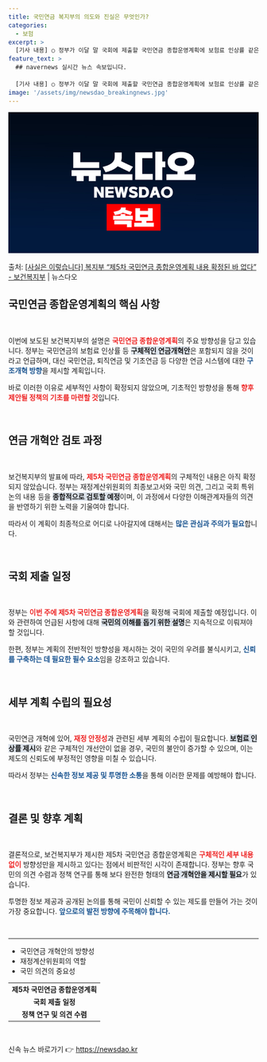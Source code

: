 ```yaml
---
title: 국민연금 복지부의 의도와 진실은 무엇인가?
categories:
  - 보험
excerpt: >
  [기사 내용] ○ 정부가 이달 말 국회에 제출할 국민연금 종합운영계획에 보험료 인상률 같은 구체적인 연금개혁…
feature_text: >
  ## navernews 실시간 뉴스 속보입니다.

  [기사 내용] ○ 정부가 이달 말 국회에 제출할 국민연금 종합운영계획에 보험료 인상률 같은 구체적인 연금개혁…
image: '/assets/img/newsdao_breakingnews.jpg'
---
```


![뉴스다오 속보](/assets/img/newsdao_breakingnews.jpg)

<p>출처: <a href="https://newsdao.kr/2184" rel="dofollow">[사실은 이렇습니다] 복지부 “제5차 국민연금 종합운영계획 내용 확정된 바 없다” - 보건복지부</a> | 뉴스다오</p>

<h2 data-ke-size="size26">국민연금 종합운영계획의 핵심 사항</h2>

<p data-ke-size="size16">&nbsp;</p>

이번에 보도된 보건복지부의 설명은 <b><span style="color: #ee2323;">국민연금 종합운영계획</span></b>의 주요 방향성을 담고 있습니다. 정부는 국민연금의 보험료 인상률 등 <b><span style="background-color: #21538527;">구체적인 연금개혁안</span></b>은 포함되지 않을 것이라고 언급하며, 대신 국민연금, 퇴직연금 및 기초연금 등 다양한 연금 시스템에 대한 <b><span style="color: #1a5490;">구조개혁 방향</span></b>을 제시할 계획입니다. 

바로 이러한 이유로 세부적인 사항이 확정되지 않았으며, 기초적인 방향성을 통해 <b><span style="color: #ee2323;">향후 제안될 정책의 기초를 마련할 것</span></b>입니다. 

<p data-ke-size="size16">&nbsp;</p>

<h2 data-ke-size="size26">연금 개혁안 검토 과정</h2>

<p data-ke-size="size16">&nbsp;</p>

보건복지부의 발표에 따라, <b><span style="color: #ee2323;">제5차 국민연금 종합운영계획</span></b>의 구체적인 내용은 아직 확정되지 않았습니다. 정부는 재정계산위원회의 최종보고서와 국민 의견, 그리고 국회 특위 논의 내용 등을 <b><span style="background-color: #21538527;">종합적으로 검토할 예정</span></b>이며, 이 과정에서 다양한 이해관계자들의 의견을 반영하기 위한 노력을 기울여야 합니다.

따라서 이 계획이 최종적으로 어디로 나아갈지에 대해서는 <b><span style="color: #1a5490;">많은 관심과 주의가 필요</span></b>합니다. 

<p data-ke-size="size16">&nbsp;</p>

<h2 data-ke-size="size26">국회 제출 일정</h2>

<p data-ke-size="size16">&nbsp;</p>

정부는 <b><span style="color: #ee2323;">이번 주에 제5차 국민연금 종합운영계획</span></b>을 확정해 국회에 제출할 예정입니다. 이와 관련하여 언급된 사항에 대해 <b><span style="background-color: #21538527;">국민의 이해를 돕기 위한 설명</span></b>은 지속적으로 이뤄져야 할 것입니다. 

한편, 정부는 계획의 전반적인 방향성을 제시하는 것이 국민의 우려를 불식시키고, <b><span style="color: #1a5490;">신뢰를 구축하는 데 필요한 필수 요소</span></b>임을 강조하고 있습니다. 

<p data-ke-size="size16">&nbsp;</p>

<h2 data-ke-size="size26">세부 계획 수립의 필요성</h2>

<p data-ke-size="size16">&nbsp;</p>

국민연금 개혁에 있어, <b><span style="color: #ee2323;">재정 안정성</span></b>과 관련된 세부 계획의 수립이 필요합니다. <b><span style="background-color: #21538527;">보험료 인상률 제시</span></b>와 같은 구체적인 개선안이 없을 경우, 국민의 불안이 증가할 수 있으며, 이는 제도의 신뢰도에 부정적인 영향을 미칠 수 있습니다. 

따라서 정부는 <b><span style="color: #1a5490;">신속한 정보 제공 및 투명한 소통</span></b>을 통해 이러한 문제를 예방해야 합니다. 

<p data-ke-size="size16">&nbsp;</p>

<h2 data-ke-size="size26">결론 및 향후 계획</h2>

<p data-ke-size="size16">&nbsp;</p>

결론적으로, 보건복지부가 제시한 제5차 국민연금 종합운영계획은 <b><span style="color: #ee2323;">구체적인 세부 내용 없이</span></b> 방향성만을 제시하고 있다는 점에서 비판적인 시각이 존재합니다. 정부는 향후 국민의 의견 수렴과 정책 연구를 통해 보다 완전한 형태의 <b><span style="background-color: #21538527;">연금 개혁안을 제시할 필요</span></b>가 있습니다.

투명한 정보 제공과 공개된 논의를 통해 국민이 신뢰할 수 있는 제도를 만들어 가는 것이 가장 중요합니다. <b><span style="color: #1a5490;">앞으로의 발전 방향에 주목해야 합니다.</span></b> 

<p data-ke-size="size16">&nbsp;</p>

<hr>

<ul>
    <li>국민연금 개혁안의 방향성</li>
    <li>재정계산위원회의 역할</li>
    <li>국민 의견의 중요성</li>
</ul>

<table style="width: 100%;">
    <tr>
        <td style="text-align: center; height: 17px;"><b>제5차 국민연금 종합운영계획</b></td>
    </tr>
    <tr>
        <td style="text-align: center; height: 17px;"><b>국회 제출 일정</b></td>
    </tr>
    <tr>
        <td style="text-align: center; height: 17px;"><b>정책 연구 및 의견 수렴</b></td>
    </tr>
</table> 

<p data-ke-size="size16">&nbsp;</p> 

신속 뉴스 바로가기 👉 <a href="https://newsdao.kr" rel="dofollow">https://newsdao.kr</a>


